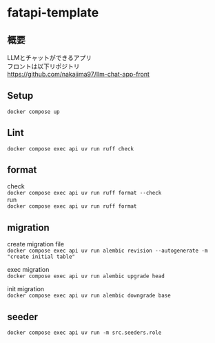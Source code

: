 # fatapi-template
## 概要
LLMとチャットができるアプリ  
フロントは以下リポジトリ  
https://github.com/nakajima97/llm-chat-app-front
## Setup
`docker compose up`

## Lint
`docker compose exec api uv run ruff check`

## format
check  
`docker compose exec api uv run ruff format --check`  
run  
`docker compose exec api uv run ruff format`  

## migration
create migration file  
`docker compose exec api uv run alembic revision --autogenerate -m "create initial table"`  

exec migration  
`docker compose exec api uv run alembic upgrade head`  

init migration  
`docker compose exec api uv run alembic downgrade base`  

## seeder
`docker compose exec api uv run -m src.seeders.role`